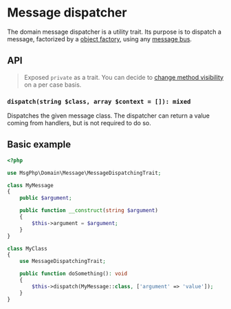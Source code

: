 # Message dispatcher

The domain message dispatcher is a utility trait. Its purpose is to dispatch a message, factorized by a
[object factory](../ddd/factory/object.md), using any [message bus](message-bus.md).

## API

> Exposed `private` as a trait. You can decide to [change method visibility](https://secure.php.net/manual/en/language.oop5.traits.php#language.oop5.traits.visibility)
on a per case basis.

### `dispatch(string $class, array $context = []): mixed`

Dispatches the given message class. The dispatcher can return a value coming from handlers, but is not required to do
so.

## Basic example

```php
<?php

use MsgPhp\Domain\Message\MessageDispatchingTrait;

class MyMessage
{
    public $argument;

    public function __construct(string $argument)
    {
        $this->argument = $argument;
    }
}

class MyClass
{
    use MessageDispatchingTrait;

    public function doSomething(): void
    {
        $this->dispatch(MyMessage::class, ['argument' => 'value']);
    }
}
```
